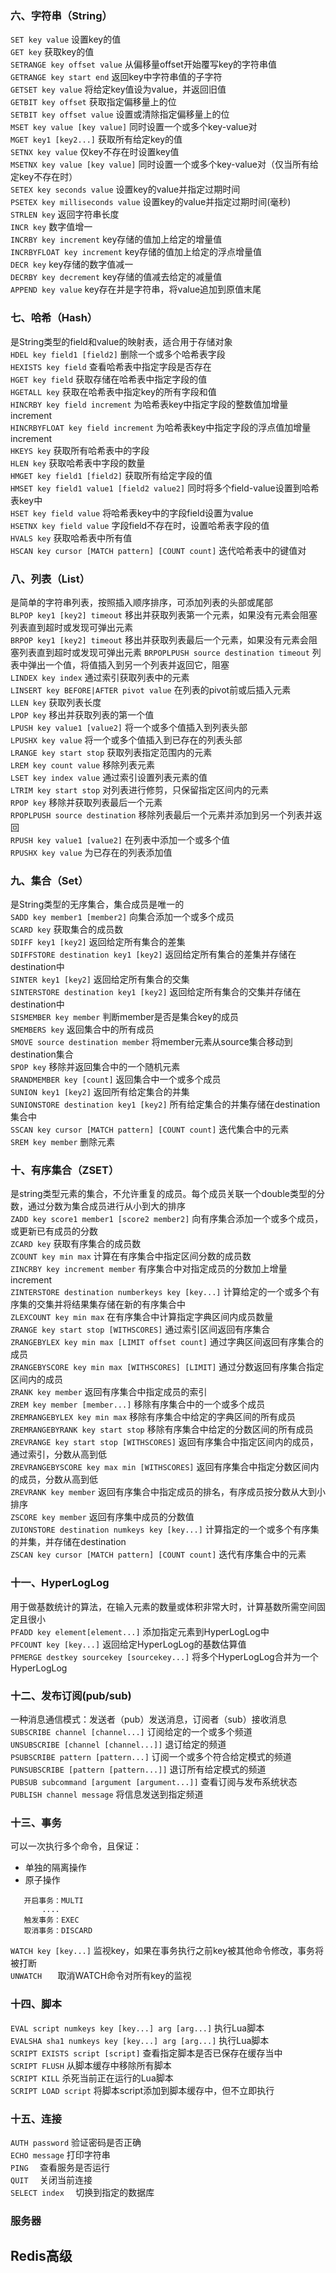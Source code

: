 
### 六、字符串（String）
 `SET key value`		设置key的值  
 `GET key`		获取key的值  
 `SETRANGE key offset value`		从偏移量offset开始覆写key的字符串值  
 `GETRANGE key start end`		返回key中字符串值的子字符  
 `GETSET key value`		将给定key值设为value，并返回旧值  
 `GETBIT key offset`		获取指定偏移量上的位  
 `SETBIT key offset value`		设置或清除指定偏移量上的位  
 `MSET key value [key value]`		同时设置一个或多个key-value对  
 `MGET key1 [key2...]`		获取所有给定key的值  
 `SETNX key value`		仅key不存在时设置key值  
 `MSETNX key value [key value]`		同时设置一个或多个key-value对（仅当所有给定key不存在时）  
 `SETEX key seconds value`		设置key的value并指定过期时间  
 `PSETEX key milliseconds value`	设置key的value并指定过期时间(毫秒)  
 `STRLEN key`		返回字符串长度  
 `INCR key`		数字值增一  
 `INCRBY key increment`		key存储的值加上给定的增量值  
 `INCRBYFLOAT key increment`		key存储的值加上给定的浮点增量值  
 `DECR key`		key存储的数字值减一  
 `DECRBY key decrement`		key存储的值减去给定的减量值  
 `APPEND key value`		key存在并是字符串，将value追加到原值末尾  
### 七、哈希（Hash）
 是String类型的field和value的映射表，适合用于存储对象  
 `HDEL key field1 [field2]`		删除一个或多个哈希表字段  
 `HEXISTS key field`		查看哈希表中指定字段是否存在  
 `HGET key field`		获取存储在哈希表中指定字段的值  
 `HGETALL key`		获取在哈希表中指定key的所有字段和值  
 `HINCRBY key field increment`		为哈希表key中指定字段的整数值加增量increment  
 `HINCRBYFLOAT key field increment`		为哈希表key中指定字段的浮点值加增量increment  
 `HKEYS key` 获取所有哈希表中的字段  
 `HLEN key`	获取哈希表中字段的数量  
 `HMGET key field1 [field2]`	获取所有给定字段的值  
 `HMSET key field1 value1 [field2 value2]`	同时将多个field-value设置到哈希表key中  
 `HSET key field value`	将哈希表key中的字段field设置为value  
 `HSETNX key field value`	字段field不存在时，设置哈希表字段的值  
 `HVALS key`	获取哈希表中所有值  
 `HSCAN key cursor [MATCH pattern] [COUNT count]`	迭代哈希表中的键值对  
### 八、列表（List）
 是简单的字符串列表，按照插入顺序排序，可添加列表的头部或尾部  
 `BLPOP key1 [key2] timeout`	移出并获取列表第一个元素，如果没有元素会阻塞列表直到超时或发现可弹出元素  
 `BRPOP key1 [key2] timeout`	移出并获取列表最后一个元素，如果没有元素会阻塞列表直到超时或发现可弹出元素 
 `BRPOPLPUSH source destination timeout`	列表中弹出一个值，将值插入到另一个列表并返回它，阻塞  
 `LINDEX key index`	通过索引获取列表中的元素  
 `LINSERT key BEFORE|AFTER pivot value`	在列表的pivot前或后插入元素  
 `LLEN key`	获取列表长度  
 `LPOP key`	移出并获取列表的第一个值  
 `LPUSH key value1 [value2]`	将一个或多个值插入到列表头部  
 `LPUSHX key value`	将一个或多个值插入到已存在的列表头部  
 `LRANGE key start stop`	获取列表指定范围内的元素  
 `LREM key count value`	移除列表元素  
 `LSET key index value`	通过索引设置列表元素的值  
 `LTRIM key start stop`	对列表进行修剪，只保留指定区间内的元素  
 `RPOP key`	移除并获取列表最后一个元素  
 `RPOPLPUSH source destination`	移除列表最后一个元素并添加到另一个列表并返回  
 `RPUSH key value1 [value2]`	在列表中添加一个或多个值  
 `RPUSHX key value`	为已存在的列表添加值  
### 九、集合（Set）
 是String类型的无序集合，集合成员是唯一的  
 `SADD key member1 [member2]`	向集合添加一个或多个成员  
 `SCARD key`	获取集合的成员数  
 `SDIFF key1 [key2]`	返回给定所有集合的差集  
 `SDIFFSTORE destination key1 [key2]`	返回给定所有集合的差集并存储在destination中  
 `SINTER key1 [key2]`	返回给定所有集合的交集  
 `SINTERSTORE destination key1 [key2]`	返回给定所有集合的交集并存储在destination中  
 `SISMEMBER key member`	判断member是否是集合key的成员  
 `SMEMBERS key`	返回集合中的所有成员  
 `SMOVE source destination member`	将member元素从source集合移动到destination集合  
 `SPOP key`	移除并返回集合中的一个随机元素  
 `SRANDMEMBER key [count]`	返回集合中一个或多个成员  
 `SUNION key1 [key2]`	返回所有给定集合的并集  
 `SUNIONSTORE destination key1 [key2]`	所有给定集合的并集存储在destination集合中  
 `SSCAN key cursor [MATCH pattern] [COUNT count]`	迭代集合中的元素  
 `SREM key member` 删除元素
### 十、有序集合（ZSET）
 是string类型元素的集合，不允许重复的成员。每个成员关联一个double类型的分数，通过分数为集合成员进行从小到大的排序  
 `ZADD key score1 member1 [score2 member2]`	向有序集合添加一个或多个成员，或更新已有成员的分数  
 `ZCARD key`	获取有序集合的成员数  
 `ZCOUNT key min max`	计算在有序集合中指定区间分数的成员数  
 `ZINCRBY key increment member`	有序集合中对指定成员的分数加上增量increment  
 `ZINTERSTORE destination numberkeys key [key...]`	计算给定的一个或多个有序集的交集并将结果集存储在新的有序集合中  
 `ZLEXCOUNT key min max`	在有序集合中计算指定字典区间内成员数量  
 `ZRANGE key start stop [WITHSCORES]`	通过索引区间返回有序集合  
 `ZRANGEBYLEX key min max [LIMIT offset count]`	通过字典区间返回有序集合的成员  
 `ZRANGEBYSCORE key min max [WITHSCORES] [LIMIT]`	通过分数返回有序集合指定区间内的成员  
 `ZRANK key member`	返回有序集合中指定成员的索引  
 `ZREM key member [member...]`	移除有序集合中的一个或多个成员  
 `ZREMRANGEBYLEX key min max`	移除有序集合中给定的字典区间的所有成员  
 `ZREMRANGEBYRANK key start stop`	移除有序集合中给定的分数区间的所有成员  
 `ZREVRANGE key start stop [WITHSCORES]`	返回有序集合中指定区间内的成员，通过索引，分数从高到低  
 `ZREVRANGEBYSCORE key max min [WITHSCORES]`	返回有序集合中指定分数区间内的成员，分数从高到低  
 `ZREVRANK key member`		返回有序集合中指定成员的排名，有序成员按分数从大到小排序  
 `ZSCORE key member`	返回有序集中成员的分数值  
 `ZUIONSTORE destination numkeys key [key...]`	计算指定的一个或多个有序集的并集，并存储在destination  
 `ZSCAN key cursor [MATCH pattern] [COUNT count]`	迭代有序集合中的元素  
### 十一、HyperLogLog
 用于做基数统计的算法，在输入元素的数量或体积非常大时，计算基数所需空间固定且很小  
 `PFADD key element[element...]`	添加指定元素到HyperLogLog中  
 `PFCOUNT key [key...]`	返回给定HyperLogLog的基数估算值  
 `PFMERGE destkey sourcekey [sourcekey...]`	将多个HyperLogLog合并为一个HyperLogLog  
### 十二、发布订阅(pub/sub)
 一种消息通信模式：发送者（pub）发送消息，订阅者（sub）接收消息  
 `SUBSCRIBE channel [channel...]`		订阅给定的一个或多个频道  
 `UNSUBSCRIBE [channel [channel...]]`		退订给定的频道  
 `PSUBSCRIBE pattern [pattern...]`		订阅一个或多个符合给定模式的频道  
 `PUNSUBSCRIBE [pattern [pattern...]]`		退订所有给定模式的频道  
 `PUBSUB subcommand [argument [argument...]]`		查看订阅与发布系统状态  
 `PUBLISH channel message`	将信息发送到指定频道  
### 十三、事务
 可以一次执行多个命令，且保证：
 + 单独的隔离操作
 + 原子操作
 ```
    开启事务：MULTI
		....
	触发事务：EXEC
	取消事务：DISCARD
 ```
 `WATCH key [key...]`		监视key，如果在事务执行之前key被其他命令修改，事务将被打断  
 `UNWATCH	`	取消WATCH命令对所有key的监视  

### 十四、脚本
 `EVAL script numkeys key [key...] arg [arg...]`	执行Lua脚本  
 `EVALSHA sha1 numkeys key [key...] arg [arg...]`	执行Lua脚本  
 `SCRIPT EXISTS script [script]`	查看指定脚本是否已保存在缓存当中  
 `SCRIPT FLUSH`	从脚本缓存中移除所有脚本  
 `SCRIPT KILL`		杀死当前正在运行的Lua脚本  
 `SCRIPT LOAD script`		将脚本script添加到脚本缓存中，但不立即执行  
### 十五、连接
 `AUTH password`		验证密码是否正确  
 `ECHO message`		打印字符串  
 `PING	`	查看服务是否运行  
 `QUIT	`	关闭当前连接  
 `SELECT index	`	切换到指定的数据库  
### 服务器

## Redis高级
	
	
	
	
	
	
	
	
	
	
	
	
	
	
	
	
	
	
	
	
	
	
	
	
	
	
	
	
	
	
	
	
	
	
	
	
	
	
	
	
	